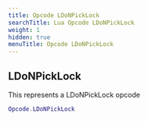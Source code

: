 ```yaml
---
title: Opcode LDoNPickLock
searchTitle: Lua Opcode LDoNPickLock
weight: 1
hidden: true
menuTitle: Opcode LDoNPickLock
---
```

## LDoNPickLock

This represents a LDoNPickLock opcode
```lua
Opcode.LDoNPickLock
```